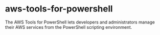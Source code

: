 # aws-tools-for-powershell
The AWS Tools for PowerShell lets developers and administrators manage their AWS services from the PowerShell scripting environment.
